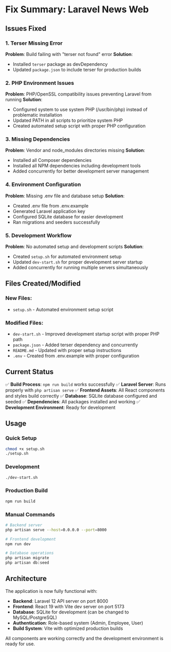 # Fix Summary: Laravel News Web

## Issues Fixed

### 1. **Terser Missing Error**
**Problem**: Build failing with "terser not found" error
**Solution**: 
- Installed `terser` package as devDependency
- Updated `package.json` to include terser for production builds

### 2. **PHP Environment Issues**
**Problem**: PHP/OpenSSL compatibility issues preventing Laravel from running
**Solution**:
- Configured system to use system PHP (/usr/bin/php) instead of problematic installation
- Updated PATH in all scripts to prioritize system PHP
- Created automated setup script with proper PHP configuration

### 3. **Missing Dependencies**
**Problem**: Vendor and node_modules directories missing
**Solution**:
- Installed all Composer dependencies
- Installed all NPM dependencies including development tools
- Added concurrently for better development server management

### 4. **Environment Configuration**
**Problem**: Missing .env file and database setup
**Solution**:
- Created .env file from .env.example
- Generated Laravel application key
- Configured SQLite database for easier development
- Ran migrations and seeders successfully

### 5. **Development Workflow**
**Problem**: No automated setup and development scripts
**Solution**:
- Created `setup.sh` for automated environment setup
- Updated `dev-start.sh` for proper development server startup
- Added concurrently for running multiple servers simultaneously

## Files Created/Modified

### New Files:
- `setup.sh` - Automated environment setup script

### Modified Files:
- `dev-start.sh` - Improved development startup script with proper PHP path
- `package.json` - Added terser dependency and concurrently
- `README.md` - Updated with proper setup instructions
- `.env` - Created from .env.example with proper configuration

## Current Status

✅ **Build Process**: `npm run build` works successfully
✅ **Laravel Server**: Runs properly with `php artisan serve`
✅ **Frontend Assets**: All React components and styles build correctly
✅ **Database**: SQLite database configured and seeded
✅ **Dependencies**: All packages installed and working
✅ **Development Environment**: Ready for development

## Usage

### Quick Setup
```bash
chmod +x setup.sh
./setup.sh
```

### Development
```bash
./dev-start.sh
```

### Production Build
```bash
npm run build
```

### Manual Commands
```bash
# Backend server
php artisan serve --host=0.0.0.0 --port=8000

# Frontend development
npm run dev

# Database operations
php artisan migrate
php artisan db:seed
```

## Architecture

The application is now fully functional with:
- **Backend**: Laravel 12 API server on port 8000
- **Frontend**: React 19 with Vite dev server on port 5173
- **Database**: SQLite for development (can be changed to MySQL/PostgreSQL)
- **Authentication**: Role-based system (Admin, Employee, User)
- **Build System**: Vite with optimized production builds

All components are working correctly and the development environment is ready for use.
